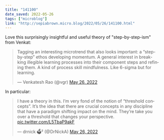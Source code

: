 ```yaml
---
title: "141100"
date_saved: 2022-05-26
tags: ["microblog"]
link: "http://sepiabrown.micro.blog/2022/05/26/141100.html"
---
```

Love this surprisingly insightful and useful theory of "step-by-step-ism" from Venkat:

<blockquote class="twitter-tweet"><p lang="en" dir="ltr">Tagging an interesting microtrend that also looks important: a “step-by-step” ethos developing momentum. A general interest in break-king illegible learning processes into their component steps and refining them. A kind of process skill mindfulness. Like 6-sigma but for learning.</p>— Venkatesh Rao (@vgr) <a href="https://twitter.com/vgr/status/1529870394034794499?ref_src=twsrc%5Etfw">May 26, 2022</a></blockquote> <script async src="https://platform.twitter.com/widgets.js" charset="utf-8"></script>

In particular:

<blockquote class="twitter-tweet"><p lang="en" dir="ltr">I have a theory in this. I’m very fond of the notion of “threshold concepts”. It’s the idea that there are crucial concepts in any discipline that have a paradigm shifting impact on the mind. They’re take you over a threshold that changes your perspective. <a href="https://t.co/L5TbaP9akF">pic.twitter.com/L5TbaP9akF</a></p>&mdash; drnick 🗳️² (@DrNickA) <a href="https://twitter.com/DrNickA/status/1529884287398559745?ref_src=twsrc%5Etfw">May 26, 2022</a></blockquote> <script async src="https://platform.twitter.com/widgets.js" charset="utf-8"></script>
